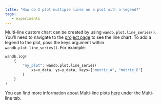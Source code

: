 ```yaml
---
title: "How do I plot multiple lines on a plot with a legend?"
tags:
   - experiments
---
```


Multi-line custom chart can be created by using `wandb.plot.line_series()`. You'll need to navigate to the [project page](../../app/pages/project-page.md) to see the line chart. To add a legend to the plot, pass the keys argument within `wandb.plot.line_series()`. For example:

```python
wandb.log(
    {
        "my_plot": wandb.plot.line_series(
            xs=x_data, ys=y_data, keys=["metric_A", "metric_B"]
        )
    }
)
```

You can find more information about Multi-line plots [here](../../track/log/plots.md#basic-charts) under the Multi-line tab.